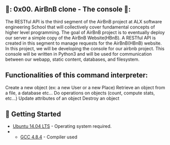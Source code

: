 ##  🥇: 0x00. AirBnB clone - The console 🥇:
     
The RESTful API is the third segment of the AirBnB project at ALX software engineering  School that will collectively cover fundamental concepts of higher level programming. The goal  of AirBnB project is to eventually deploy our server a simple copy of the AirBnB Website(HBnB). A RESTful API is created in this segment to manage requests for the  AirBnB(HBnB) website.
In this project, we will be developing the console for our airbnb project. This console will be written in Python3 and will be used for communication between our webapp, static content, databases, and filesystem.


 ## Functionalities of this command interpreter:


Create a new object (ex: a new User or a new Place)
Retrieve an object from a file, a database etc...
Do operations on objects (count, compute stats, etc...)
Update attributes of an object
Destroy an object

## :running: Getting Started


* [Ubuntu 14.04 LTS](http://releases.ubuntu.com/14.04/) - Operating system required.
* * [GCC 4.8.4](https://gcc.gnu.org/gcc-4.8/) - Compiler used

